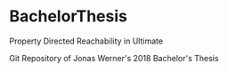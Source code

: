 # BachelorThesis
Property Directed Reachability in Ultimate

Git Repository of Jonas Werner's 2018 Bachelor's Thesis
